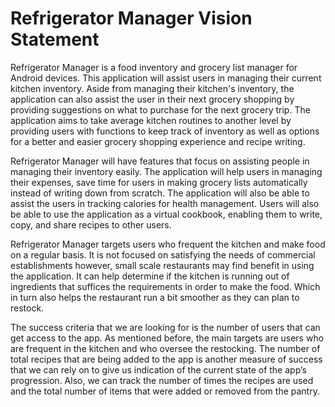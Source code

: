 # Refrigerator Manager Vision Statement

Refrigerator Manager is a food inventory and grocery list manager for Android devices. This application will assist users in managing their current kitchen inventory. Aside from managing their kitchen's inventory, the application can also assist the user in their next grocery shopping by providing suggestions on what to purchase for the next grocery trip. The application aims to take average kitchen routines to another level by providing users with functions to keep track of inventory as well as options for a better and easier grocery shopping experience and recipe writing.
 
Refrigerator Manager will have features that focus on assisting people in managing their inventory easily. The application will help users in managing their expenses, save time for users in making grocery lists automatically instead of writing down from scratch. The application will also be able to assist the users in tracking calories for health management. Users will also be able to use the application as a virtual cookbook, enabling them to write, copy, and share recipes to other users.
 
Refrigerator Manager targets users who frequent the kitchen and make food on a regular basis. It is not focused on satisfying the needs of commercial establishments however, small scale restaurants may find benefit in using the application.  It can help determine if the kitchen is running out of ingredients that suffices the requirements in order to make the food. Which in turn also helps the restaurant run a bit smoother as they can plan to restock.
 
The success criteria that we are looking for is the number of users that can get access to the app. As mentioned before, the main targets are users who are frequent in the kitchen and who oversee the restocking. The number of total recipes that are being added to the app is another measure of success that we can rely on to give us indication of the current state of the app’s progression. Also, we can track the number of times the recipes are used and the total number of items that were added or removed from the pantry.  

